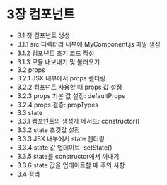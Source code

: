# 3장 컴포넌트
- 3.1 첫 컴포넌트 생성
- 3.1.1 src 디렉터리 내부에 MyComponent.js 파일 생성
- 3.1.2 컴포넌트 초기 코드 작성
- 3.1.3 모듈 내보내기 및 불러오기
- 3.2 props
- 3.2.1 JSX 내부에서 props 렌더링
- 3.2.2 컴포넌트 사용할 때 props 값 설정
- 3.2.3 props 기본 값 설정: defaultProps
- 3.2.4 props 검증: propTypes
- 3.3 state
- 3.3.1 컴포넌트의 생성자 메서드: constructor()
- 3.3.2 state 초깃값 설정
- 3.3.3 JSX 내부에서 state 렌더링
- 3.3.4 state 값 업데이트: setState()
- 3.3.5 state를 constructor에서 꺼내기
- 3.3.6 state 값을 업데이트할 때 주의 사항
- 3.4 정리
